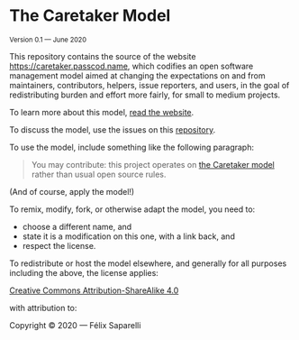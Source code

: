 # The Caretaker Model

<sup>Version 0.1 — June 2020</sup>

[repository]: https://github.com/passcod/caretaker
[caretaker]: https://caretaker.passcod.name
[license]: https://creativecommons.org/licenses/by-sa/4.0/

This repository contains the source of the website https://caretaker.passcod.name,
which codifies an open software management model aimed at changing the expectations
on and from maintainers, contributors, helpers, issue reporters, and users, in the
goal of redistributing burden and effort more fairly, for small to medium projects.

To learn more about this model, [read the website][caretaker].

To discuss the model, use the issues on this [repository].

To use the model, include something like the following paragraph:

> You may contribute: this project operates on [the Caretaker model][caretaker]
> rather than usual open source rules.

(And of course, apply the model!)

To remix, modify, fork, or otherwise adapt the model, you need to:

- choose a different name, and
- state it is a modification on this one, with a link back, and
- respect the license.

To redistribute or host the model elsewhere, and generally for all purposes
including the above, the license applies:

[Creative Commons Attribution-ShareAlike 4.0][license]

with attribution to:

Copyright © 2020 — Félix Saparelli
